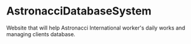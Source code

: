 # AstronacciDatabaseSystem
Website that will help Astronacci International worker's daily works and managing clients database.
